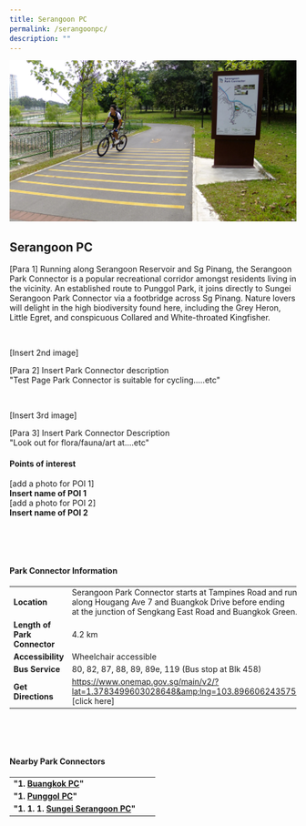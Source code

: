 ```yaml
---
title: Serangoon PC
permalink: /serangoonpc/
description: ""
---
```

![](/images/serangoonpc.jpg)

## Serangoon PC

[Para 1] Running along Serangoon Reservoir and Sg Pinang, the Serangoon Park Connector is a popular recreational corridor amongst residents living in the vicinity. An established route to Punggol Park, it joins directly to Sungei Serangoon Park Connector via a footbridge across Sg Pinang. Nature lovers will delight in the high biodiversity found here, including the Grey Heron, Little Egret, and conspicuous Collared and White-throated Kingfisher. <br>


<br>

[Insert 2nd image]

[Para 2] Insert Park Connector description <br>
"Test Page Park Connector is suitable for cycling.....etc"

<br>

[Insert 3rd image]

[Para 3] Insert Park Connector Description <br>
"Look out for flora/fauna/art at....etc"

#### Points of interest

[add a photo for POI 1]
<br>
**Insert name of POI 1**
<br>
[add a photo for POI 2]
<br>
**Insert name of POI 2**

<br>
<br>
<br>

#### Park Connector Information
|  |  |  |
| -------- | -------- | -------- |
| **Location** | Serangoon Park Connector starts at&nbsp;Tampines Road&nbsp;and runs along&nbsp;Hougang Ave 7 and Buangkok Drive&nbsp;before ending at&nbsp;the junction of Sengkang East Road and Buangkok Green. |  |
| **Length of Park Connector** | 4.2 km   |  |
| **Accessibility** | Wheelchair accessible | |
| **Bus Service** | 80, 82, 87, 88, 89, 89e, 119 (Bus stop at Blk 458) | |
| **Get Directions** | https://www.onemap.gov.sg/main/v2/?lat=1.3783499603028648&amp;lng=103.89660624357508 [click here] | |

<br>
<br>
<br>	

#### Nearby Park Connectors
|   |  |  |
| -------- | -------- | -------- |
| **"1.  [Buangkok PC](https://www.nparks.gov.sg/gardens-parks-and-nature/park-connector-network/buangkok-pc)"** | | |
| **"1.  [Punggol PC](https://www.nparks.gov.sg/gardens-parks-and-nature/park-connector-network/punggol-pc)"** | | |
| **"1.  1.  1.  [Sungei Serangoon PC](https://www.nparks.gov.sg/gardens-parks-and-nature/park-connector-network/sungei-serangoon-pc)"** | | |